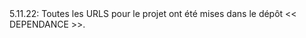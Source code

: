 <head> 5.11.22: Toutes les URLS pour le projet ont été mises dans le dépôt << DEPENDANCE >>. </head>
